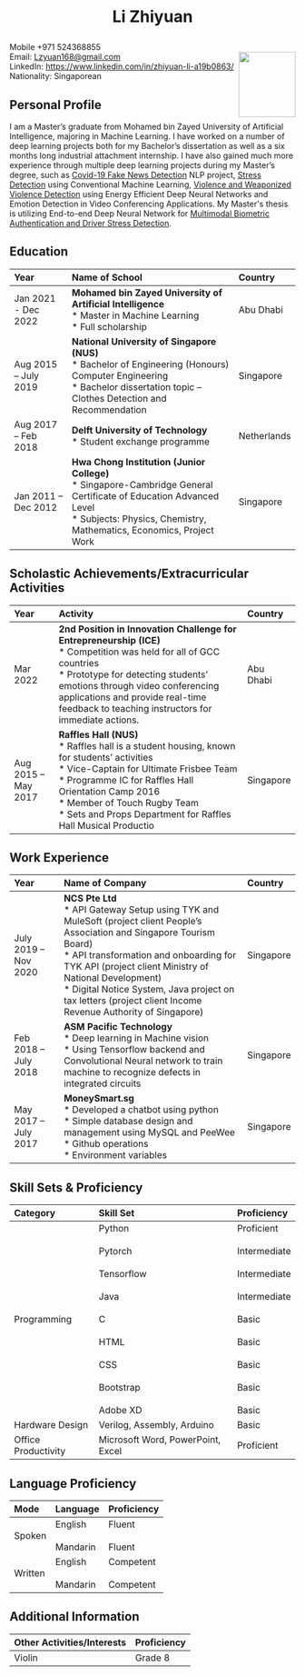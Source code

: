 # <p align="center"> Li Zhiyuan </p>  
Mobile +971 524368855 <br/>                        <img align="right" src="lzyuan168.github.io/scan3.jpg" height=115 width=100>
Email: Lzyuan168@gmail.com <br/>
LinkedIn: https://www.linkedin.com/in/zhiyuan-li-a19b0863/ <br/> 
Nationality: Singaporean


## Personal Profile

I am a Master’s graduate from Mohamed bin Zayed University of Artificial Intelligence, majoring in Machine Learning. I have worked on a number of deep learning projects both for my Bachelor’s dissertation as well as a six months long industrial attachment internship. I have also gained much more experience through multiple deep learning projects during my Master’s degree, such as [Covid-19 Fake News Detection](https://github.com/lzyuan168/fake_news_detection) NLP project, [Stress Detection](https://github.com/lzyuan168/stress_detection_through_ood) using Conventional Machine Learning, [Violence and Weaponized Violence Detection](https://github.com/lzyuan168/Violence_Detection) using Energy Efficient Deep Neural Networks and Emotion Detection in Video Conferencing Applications. My Master's thesis is utilizing End-to-end Deep Neural Network for [Multimodal Biometric Authentication and Driver Stress Detection](https://github.com/lzyuan168/multimodal_biometric_authentication).


## Education

| Year 	| Name of School 	| Country 	|
|:---	|:---	| :---	|
| Jan 2021 - Dec 2022 	| **Mohamed bin Zayed University of Artificial Intelligence**<br> * Master in Machine Learning<br> * Full scholarship<br>  	| Abu Dhabi 	|
| Aug 2015 – July 2019 	| **National University of Singapore (NUS)**<br> * Bachelor of Engineering (Honours) Computer Engineering<br> * Bachelor dissertation topic – Clothes Detection and Recommendation<br>  	|           Singapore 	|
| Aug 2017 – Feb 2018 	| **Delft University of Technology**<br/> * Student exchange programme<br>  	| Netherlands 	|
| Jan 2011 – Dec 2012 	| **Hwa Chong Institution (Junior College)**<br> * Singapore-Cambridge General Certificate of Education Advanced Level<br> * Subjects: Physics, Chemistry, Mathematics, Economics, Project Work<br>  	|           Singapore 	|


## Scholastic Achievements/Extracurricular Activities

| Year 	| Activity 	| Country 	|
|:---	|:---	|:---	|
| Mar 2022 	| **2nd Position in Innovation Challenge for Entrepreneurship (ICE)**<br> * Competition was held for all of GCC countries<br> * Prototype for detecting students’ emotions through video conferencing applications and provide real-time feedback to teaching instructors for immediate actions.<br>  	| Abu Dhabi 	|
| Aug 2015 – May 2017 	| **Raffles Hall (NUS)**<br> * Raffles hall is a student housing, known for students’ activities<br> * Vice-Captain for Ultimate Frisbee Team<br> * Programme IC for Raffles Hall Orientation Camp 2016<br> * Member of Touch Rugby Team<br> * Sets and Props Department for Raffles Hall Musical Productio 	|           Singapore 	|


## Work Experience

| Year 	| Name of Company 	| Country 	|
|:---	|:---	|:---	|
| July 2019 – Nov 2020 	| **NCS Pte Ltd**<br> * API Gateway Setup using TYK and MuleSoft (project client People’s Association and Singapore Tourism Board)<br> * API transformation and onboarding for TYK API (project client Ministry of National Development)<br> * Digital Notice System, Java project on tax letters (project client Income Revenue Authority of Singapore)<br>  	| Singapore 	|
| Feb 2018 – July 2018 	| **ASM Pacific Technology**<br> * Deep learning in Machine vision<br> * Using Tensorflow backend and Convolutional Neural network to train machine to recognize defects in integrated circuits<br>  	| Singapore 	|
| May 2017 – July 2017 	| **MoneySmart.sg**<br> * Developed a chatbot using python<br> * Simple database design and management using MySQL and PeeWee<br> * Github operations<br> * Environment variables 	| Singapore 	|


## Skill Sets & Proficiency

| Category 	| Skill Set 	| Proficiency 	|
|:---	|:---	|:---	|
| Programming 	| Python<br>   <br>Pytorch<br>   <br>Tensorflow<br>   <br>Java<br>   <br>C<br>   <br>HTML<br>   <br>CSS<br>   <br>Bootstrap<br>   <br>Adobe   XD 	| Proficient<br>   <br>Intermediate<br>   <br>Intermediate<br>   <br>Intermediate<br>   <br>Basic<br>   <br>Basic<br>   <br>Basic<br>   <br>Basic<br>   <br>Basic 	|
| Hardware Design 	| Verilog,   Assembly, Arduino 	| Basic 	|
| Office Productivity 	| Microsoft   Word, PowerPoint, Excel 	| Proficient 	|


## Language Proficiency

| Mode 	| Language 	| Proficiency 	|
|:---	|:---	|:---	|
| Spoken 	| English<br>   <br>Mandarin 	| Fluent<br>   <br>Fluent 	|
| Written 	| English<br>   <br>Mandarin 	| Competent<br>   <br>Competent 	|


## Additional Information

| Other Activities/Interests | Proficiency |
|:--- |:--- |
| Violin | Grade 8 |
